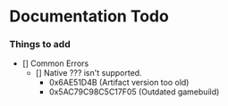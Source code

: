 # Documentation Todo

### Things to add
- [] Common Errors
  - [] Native ??? isn't supported.
    - 0x6AE51D4B (Artifact version too old)
    - 0x5AC79C98C5C17F05 (Outdated gamebuild)